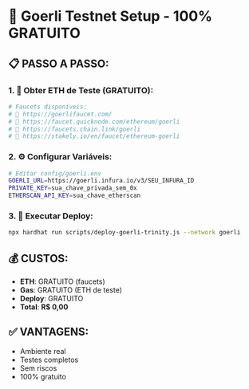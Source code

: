 # 🚀 Goerli Testnet Setup - 100% GRATUITO

## 📋 **PASSO A PASSO:**

### **1. 🔑 Obter ETH de Teste (GRATUITO):**
```bash
# Faucets disponíveis:
# 🔗 https://goerlifaucet.com/
# 🔗 https://faucet.quicknode.com/ethereum/goerli
# 🔗 https://faucets.chain.link/goerli
# 🔗 https://stakely.io/en/faucet/ethereum-goerli
```

### **2. ⚙️ Configurar Variáveis:**
```bash
# Editar config/goerli.env
GOERLI_URL=https://goerli.infura.io/v3/SEU_INFURA_ID
PRIVATE_KEY=sua_chave_privada_sem_0x
ETHERSCAN_API_KEY=sua_chave_etherscan
```

### **3. 🚀 Executar Deploy:**
```bash
npx hardhat run scripts/deploy-goerli-trinity.js --network goerli
```

## 💰 **CUSTOS:**
- **ETH**: GRATUITO (faucets)
- **Gas**: GRATUITO (ETH de teste)
- **Deploy**: GRATUITO
- **Total**: **R$ 0,00**

## ✅ **VANTAGENS:**
- Ambiente real
- Testes completos
- Sem riscos
- 100% gratuito
